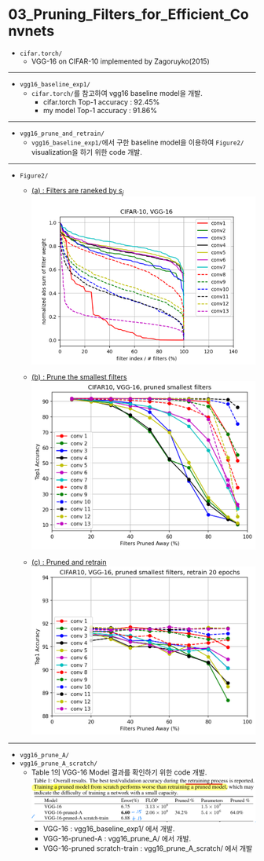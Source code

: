 # 03_Pruning_Filters_for_Efficient_Convnets

* `cifar.torch/` 
  * VGG-16 on CIFAR-10 implemented by Zagoruyko(2015)
---
* `vgg16_baseline_exp1/`
  * `cifar.torch/`를 참고하여 vgg16 baseline model을 개발.
    * cifar.torch Top-1 accuracy : 92.45%
    * my model Top-1 accuracy : 91.86%
 ---
* `vgg16_prune_and_retrain/` 
  * `vgg16_baseline_exp1/`에서 구한 baseline model을 이용하여 `Figure2/` visualization을 하기 위한 code 개발.
--- 
* `Figure2/`
  * [(a) : Filters are raneked by $s_j$](https://github.com/LeeHyungSeop/EAI_Basic_PyTorch/blob/main/03_Pruning_Filters_for_Efficient_Convnets/Figure2/a.png)
    ![Alt text](./Figure2/a.png)
  
  * [(b) : Prune the smallest filters](https://github.com/LeeHyungSeop/EAI_Basic_PyTorch/blob/main/03_Pruning_Filters_for_Efficient_Convnets/Figure2/b/top1_acc.png)
    ![Alt text](./Figure2/b/top1_acc.png)
  
  * [(c) : Pruned and retrain](https://github.com/LeeHyungSeop/EAI_Basic_PyTorch/blob/main/03_Pruning_Filters_for_Efficient_Convnets/Figure2/c/top1_acc_epoch20.png)
    ![Alt text](./Figure2/c/top1_acc_epoch20.png)
---
* `vgg16_prune_A/`
* `vgg16_prune_A_scratch/` 
  * Table 1의 VGG-16 Model 결과를 확인하기 위한 code 개발.
  ![Alt text](./images/image.png)
    * VGG-16 : vgg16_baseline_exp1/ 에서 개발.
    * VGG-16-pruned-A : vgg16_prune_A/ 에서 개발.
    * VGG-16-pruned scratch-train : vgg16_prune_A_scratch/ 에서 개발